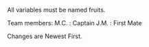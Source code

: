 All variables must be named fruits.

Team members:
M.C. : Captain
J.M. : First Mate

Changes are Newest First.
